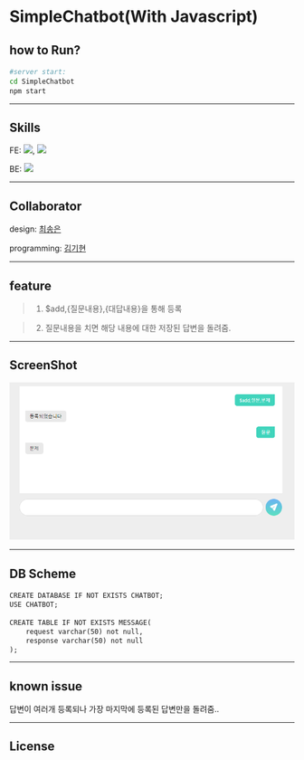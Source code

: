 # SimpleChatbot(With Javascript)



## how  to Run?

```bash
#server start:
cd SimpleChatbot
npm start
```



---

## Skills

FE: ![](https://img.shields.io/badge/HTML5-E34F26?style=for-the-badge&logo=html5&logoColor=white), ![](https://img.shields.io/badge/JavaScript-323330?style=for-the-badge&logo=javascript&logoColor=F7DF1E)

BE: ![](https://img.shields.io/badge/Express.js-000000?style=for-the-badge&logo=express&logoColor=white)



---

## Collaborator

design: [최송은](https://github.com/ostrichtofu)

programming: [김기현](https://github.com/kiheyunkim)



------

## feature

> 1. $add,{질문내용},{대답내용}을 통해 등록

> 2. 질문내용을 치면 해당 내용에 대한 저장된 답변을 돌려줌.

---

## ScreenShot

![](./screenshot/src1.png)

---

## DB Scheme

```mysql
CREATE DATABASE IF NOT EXISTS CHATBOT;
USE CHATBOT;

CREATE TABLE IF NOT EXISTS MESSAGE(
    request varchar(50) not null,
    response varchar(50) not null
);

```


---

## known issue

답변이 여러개 등록되나 가장 마지막에 등록된 답변만을 돌려줌..

---

## License